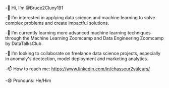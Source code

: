 -👋 Hi, I’m @Bruce2Cluny191

-👀 I’m interested in applying data science and machine learning to solve complex problems and create impactful solutions.

-🌱 I’m currently learning more advanced machine learning techniques through the Machine Learning Zoomcamp and Data Engineering Zoomcamp by DataTalksClub.

-💞️ I’m looking to collaborate on freelance data science projects, especially in anomaly's dectection, model deployment and marketing analytics.

-📫 How to reach me: https://www.linkedin.com/in/chasseur2valeurs/

-😄 Pronouns: He/Him
